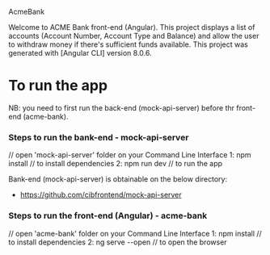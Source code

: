  AcmeBank

Welcome to ACME Bank front-end (Angular). This project displays a list of accounts (Account Number, Account Type and Balance) and allow the user to withdraw money if there's sufficient funds available. This project was generated with [Angular CLI] version 8.0.6.


# To run the app

NB: you need to first run the back-end (mock-api-server) before thr front-end (acme-bank).

### Steps to run the bank-end - mock-api-server

// open 'mock-api-server' folder on your Command Line Interface
1: npm install      // to install dependencies
2: npm run dev      // to run the app

Bank-end (mock-api-server) is obtainable on the below directory:
- https://github.com/cibfrontend/mock-api-server

### Steps to run the front-end (Angular) - acme-bank

// open 'acme-bank' folder on your Command Line Interface
1: npm install      // to install dependencies
2: ng serve --open      // to open the browser
